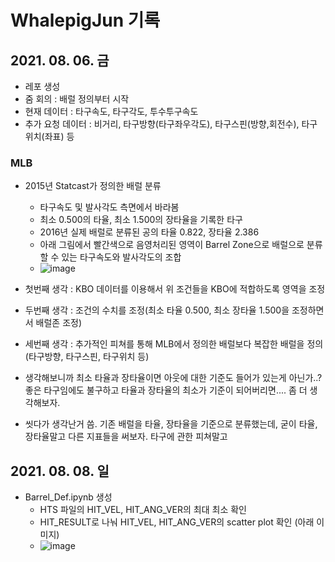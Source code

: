 # WhalepigJun 기록

## 2021. 08. 06. 금
 - 레포 생성
 - 줌 회의 : 배럴 정의부터 시작
 - 현재 데이터 : 타구속도, 타구각도, 투수투구속도
 - 추가 요청 데이터 : 비거리, 타구방향(타구좌우각도), 타구스핀(방향,회전수), 타구위치(좌표) 등

 ### MLB
 - 2015년 Statcast가 정의한 배럴 분류
   - 타구속도 및 발사각도 측면에서 바라봄
   - 최소 0.500의 타율, 최소 1.500의 장타율을 기록한 타구
   - 2016년 실제 배럴로 분류된 공의 타율 0.822, 장타율 2.386
   - 아래 그림에서 빨간색으로 음영처리된 영역이 Barrel Zone으로 배럴으로 분류할 수 있는 타구속도와 발사각도의 조합
   - ![image](https://user-images.githubusercontent.com/62738248/128532393-5832733b-9bc1-4591-8a47-4082d51f6dd6.png)
 
 - 첫번째 생각 : KBO 데이터를 이용해서 위 조건들을 KBO에 적합하도록 영역을 조정
 - 두번째 생각 : 조건의 수치를 조정(최소 타율 0.500, 최소 장타율 1.500을 조정하면서 배럴존 조정)
 - 세번째 생각 : 추가적인 피쳐를 통해 MLB에서 정의한 배럴보다 복잡한 배럴을 정의(타구방향, 타구스핀, 타구위치 등)
 - 생각해보니까 최소 타율과 장타율이면 아웃에 대한 기준도 들어가 있는게 아닌가..? 좋은 타구임에도 불구하고 타율과 장타율의 최소가 기준이 되어버리면.... 좀 더 생각해보자.
 - 씻다가 생각난거 씀. 기존 배럴을 타율, 장타율을 기준으로 분류했는데, 굳이 타율, 장타율말고 다른 지표들을 써보자. 타구에 관한 피쳐말고


## 2021. 08. 08. 일
 - Barrel_Def.ipynb 생성
   - HTS 파일의 HIT_VEL, HIT_ANG_VER의 최대 최소 확인
   - HIT_RESULT로 나눠 HIT_VEL, HIT_ANG_VER의 scatter plot 확인 (아래 이미지)
   - ![image](https://user-images.githubusercontent.com/62738248/128636552-7cfdca30-48df-46b2-8b26-382d730fb061.png)
 
